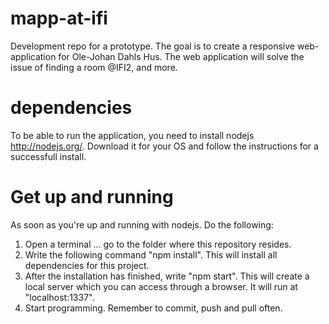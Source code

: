 mapp-at-ifi
============

Development repo for a prototype. The goal is to create a responsive web-application for Ole-Johan Dahls Hus. The web application will solve the issue of finding a room @IFI2, and more.

dependencies
============

To be able to run the application, you need to install nodejs http://nodejs.org/. Download it for your OS and follow the instructions for a successfull install. 

Get up and running
============

As soon as you're up and running with nodejs. Do the following:
1. Open a terminal ... go to the folder where this repository resides. 
2. Write the following command "npm install". This will install all dependencies for this project.
3. After the installation has finished, write "npm start". This will create a local server which you can access through a browser. It will run at "localhost:1337".
4. Start programming. Remember to commit, push and pull often. 
